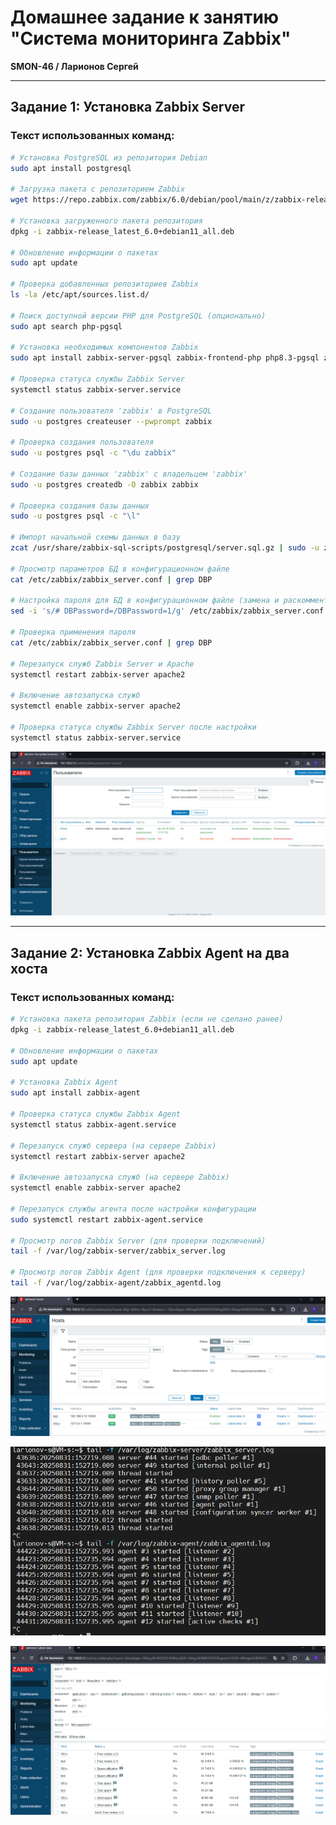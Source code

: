 # Домашнее задание к занятию "Система мониторинга Zabbix"

**SMON-46 / Ларионов Сергей**
   
---

## Задание 1: Установка Zabbix Server

### Текст использованных команд:

```bash
# Установка PostgreSQL из репозитория Debian
sudo apt install postgresql

# Загрузка пакета с репозиторием Zabbix
wget https://repo.zabbix.com/zabbix/6.0/debian/pool/main/z/zabbix-release/zabbix-release_latest_6.0+debian11_all.deb

# Установка загруженного пакета репозитория
dpkg -i zabbix-release_latest_6.0+debian11_all.deb

# Обновление информации о пакетах
sudo apt update

# Проверка добавленных репозиториев Zabbix
ls -la /etc/apt/sources.list.d/

# Поиск доступной версии PHP для PostgreSQL (опционально)
sudo apt search php-pgsql

# Установка необходимых компонентов Zabbix
sudo apt install zabbix-server-pgsql zabbix-frontend-php php8.3-pgsql zabbix-apache-conf zabbix-sql-scripts

# Проверка статуса службы Zabbix Server
systemctl status zabbix-server.service

# Создание пользователя 'zabbix' в PostgreSQL
sudo -u postgres createuser --pwprompt zabbix

# Проверка создания пользователя
sudo -u postgres psql -c "\du zabbix"

# Создание базы данных 'zabbix' с владельцем 'zabbix'
sudo -u postgres createdb -O zabbix zabbix

# Проверка создания базы данных
sudo -u postgres psql -c "\l"

# Импорт начальной схемы данных в базу
zcat /usr/share/zabbix-sql-scripts/postgresql/server.sql.gz | sudo -u zabbix psql zabbix

# Просмотр параметров БД в конфигурационном файле
cat /etc/zabbix/zabbix_server.conf | grep DBP

# Настройка пароля для БД в конфигурационном файле (замена и раскомментирование строки)
sed -i 's/# DBPassword=/DBPassword=1/g' /etc/zabbix/zabbix_server.conf

# Проверка применения пароля
cat /etc/zabbix/zabbix_server.conf | grep DBP

# Перезапуск служб Zabbix Server и Apache
systemctl restart zabbix-server apache2

# Включение автозапуска служб
systemctl enable zabbix-server apache2

# Проверка статуса службы Zabbix Server после настройки
systemctl status zabbix-server.service
```

![Cкриншот авторизации в админке](img/image13.png)


---

## Задание 2: Установка Zabbix Agent на два хоста

### Текст использованных команд:

```bash
# Установка пакета репозитория Zabbix (если не сделано ранее)
dpkg -i zabbix-release_latest_6.0+debian11_all.deb

# Обновление информации о пакетах
sudo apt update

# Установка Zabbix Agent
sudo apt install zabbix-agent

# Проверка статуса службы Zabbix Agent
systemctl status zabbix-agent.service

# Перезапуск служб сервера (на сервере Zabbix)
systemctl restart zabbix-server apache2

# Включение автозапуска служб (на сервере Zabbix)
systemctl enable zabbix-server apache2

# Перезапуск службы агента после настройки конфигурации
sudo systemctl restart zabbix-agent.service

# Просмотр логов Zabbix Server (для проверки подключений)
tail -f /var/log/zabbix-server/zabbix_server.log

# Просмотр логов Zabbix Agent (для проверки подключения к серверу)
tail -f /var/log/zabbix-agent/zabbix_agentd.log
```

![Cкриншот раздела Hosts, где видно, что агенты подключены к серверу](img/image14.png)

![Cкриншот логов zabbix agent, где видно, что он работает с сервером](img/image15.png)

![Cкриншот раздела Latest data для обоих хостов, где видны поступающие данные от агентов](img/image16.png)




